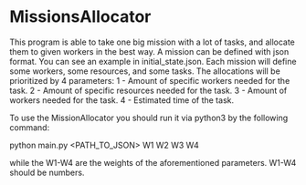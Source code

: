 # MissionsAllocator
This program is able to take one big mission with a lot of tasks, and allocate them to given workers in the best way.
A mission can be defined with json format. You can see an example in initial_state.json.
Each mission will define some workers, some resources, and some tasks.
The allocations will be prioritized by 4 parameters:
1 - Amount of specific workers needed for the task.
2 - Amount of specific resources needed for the task.
3 - Amount of workers needed for the task.
4 - Estimated time of the task.

To use the MissionAllocator you should run it via python3 by the following command:

python main.py <PATH_TO_JSON> W1 W2 W3 W4

while the W1-W4 are the weights of the aforementioned parameters.
W1-W4 should be numbers.

